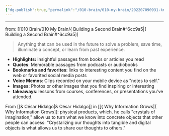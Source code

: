 ```yaml
---
{"dg-publish":true,"permalink":"/010-brain/010-my-brain/202207090931-knowledge-asset/","created":"2022-07-09T09:31:01.000-04:00","updated":"2025-04-07T23:34:42.205-04:00"}
---
```


---

from: [[010 Brain/010 My Brain/{ Building a Second Brain#^6cc9a5\|{ Building a Second Brain#^6cc9a5]]

> Anything that can be used in the future to solve a problem, save time, illuminate a concept, or learn from past experience.
- **Highlights:** insightful passages from books or articles you read
- **Quotes**: Memorable passages from podcasts or audiobooks
- **Bookmarks and favorites**: links to interesting content you find on the web or favorited social media posts
- **Voice Memos**: Clips recorded on your mobile device as "notes to self."
- **Images**: Photos or other images that you find inspiring or interesting
- **takeaways**: lessons from courses, conferences, or presentations you've attended.

From [[& César Hidalgo\|& César Hidalgo]] in [[{ Why Information Grows\|{ Why Information Grows]]: physical products, which. he calls "crystals of imagination," allow us to turn what we know into concrete objects that other people can access: "Crystalizing our thoughts into tangible and digital objects is what allows us to share our thoughts to others."
